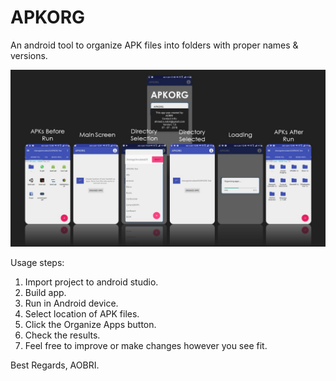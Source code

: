 # APKORG
An android tool to organize APK files into folders with proper names &amp; versions.

![Alt text](APKORG-Overview.jpg)

Usage steps:
1. Import project to android studio.
2. Build app.
3. Run in Android device.
4. Select location of APK files.
5. Click the Organize Apps button.
6. Check the results.
7. Feel free to improve or make changes however you see fit.

Best Regards, 
AOBRI.
